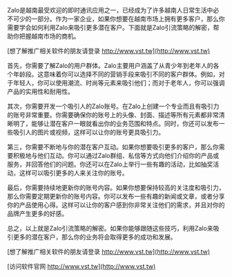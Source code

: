 Zalo是越南最受欢迎的即时通讯应用之一，已经成为了许多越南人日常生活中必不可少的一部分。作为一家企业，如果你想要在越南市场上拥有更多客户，那么你需要学会如何利用Zalo来吸引更多潜在客户。下面就是Zalo引流策略的解密，帮助你把握越南市场的商机。

[想了解推广相关软件的朋友请登录 http://www.vst.tw](http://www.vst.tw)

首先，你需要了解Zalo的用户群体。Zalo主要用户涵盖了从青少年到老年人的各个年龄段。这意味着你可以选择不同的营销手段来吸引不同的客户群体。例如，对于年轻人，你可以使用潮流、时尚等元素来吸引他们；而对于老年人，你可以强调产品的实用性和耐用性。

其次，你需要开发一个吸引人的Zalo账号。在Zalo上创建一个专业而且有吸引力的账号非常重要。你需要确保你的账号上的头像、封面、描述等所有元素都非常清晰明了，能够让潜在客户一眼就看出你的业务范围和特点。同时，你还可以发布一些吸引人的图片或视频，这样可以让你的账号更具吸引力。

第三，你需要不断地与你的潜在客户互动。如果你想要吸引更多的客户，那么你需要积极地与他们互动。你可以通过Zalo群组、私信等方式向他们介绍你的产品或服务，并回答他们的问题。你还可以在Zalo上举行一些有趣的活动，比如抽奖活动，这样可以吸引更多的人来关注你的账号。

最后，你需要持续地更新你的账号内容。如果你想要保持较高的关注度和吸引力，那么你需要定期更新你的账号内容。你可以发布一些有趣的新闻或文章，或者分享你的产品使用心得。这样可以让你的客户感到你非常关注他们的需求，并且对你的品牌产生更多的好感。

总之，以上就是Zalo引流策略的解密。如果你能够跟随这些技巧，利用Zalo来吸引更多的潜在客户，那么你的业务将会取得更多的成功和发展。

[想了解推广相关软件的朋友请登录 http://www.vst.tw](http://www.vst.tw)


[访问软件官网 http://www.vst.tw](http://www.vst.tw)
